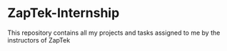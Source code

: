 # ZapTek-Internship
This repository contains all my projects and tasks assigned to me by the instructors of ZapTek
